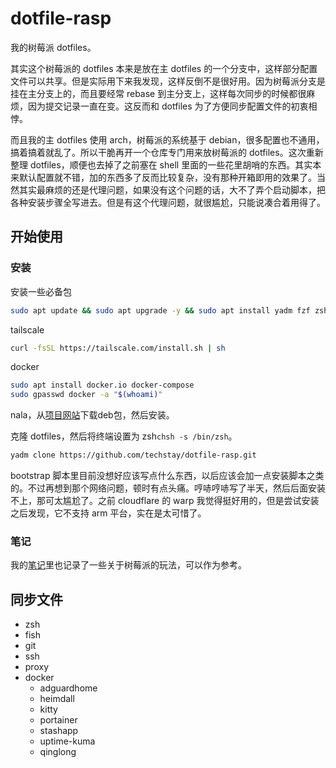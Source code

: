 # dotfile-rasp

我的树莓派 dotfiles。

其实这个树莓派的 dotfiles 本来是放在主 dotfiles 的一个分支中，这样部分配置文件可以共享。但是实际用下来我发现，这样反倒不是很好用。因为树莓派分支是挂在主分支上的，而且要经常 rebase 到主分支上，这样每次同步的时候都很麻烦，因为提交记录一直在变。这反而和 dotfiles 为了方便同步配置文件的初衷相悖。

而且我的主 dotfiles 使用 arch，树莓派的系统基于 debian，很多配置也不通用，搞着搞着就乱了。所以干脆再开一个仓库专门用来放树莓派的 dotfiles。这次重新整理 dotfiles，顺便也去掉了之前塞在 shell 里面的一些花里胡哨的东西。其实本来默认配置就不错，加的东西多了反而比较复杂，没有那种开箱即用的效果了。当然其实最麻烦的还是代理问题，如果没有这个问题的话，大不了弄个启动脚本，把各种安装步骤全写进去。但是有这个代理问题，就很尴尬，只能说凑合着用得了。

## 开始使用

### 安装

安装一些必备包

```sh
sudo apt update && sudo apt upgrade -y && sudo apt install yadm fzf zsh git lua5.4 exa
```

tailscale

```sh
curl -fsSL https://tailscale.com/install.sh | sh
```

docker

```sh
sudo apt install docker.io docker-compose
sudo gpasswd docker -a "$(whoami)"
```

nala，从[项目网站](https://gitlab.com/volian/nala/-/releases)下载deb包，然后安装。

克隆 dotfiles，然后将终端设置为 zsh`chsh -s /bin/zsh`。

```sh
yadm clone https://github.com/techstay/dotfile-rasp.git
```

bootstrap 脚本里目前没想好应该写点什么东西，以后应该会加一点安装脚本之类的。不过再想到那个网络问题，顿时有点头痛。哼哧哼哧写了半天，然后后面安装不上，那可太尴尬了。之前 cloudflare 的 warp 我觉得挺好用的，但是尝试安装之后发现，它不支持 arm 平台，实在是太可惜了。


### 笔记

我的[笔记](https://studynotes.techstay.tech/notes/linux/raspberry.html)里也记录了一些关于树莓派的玩法，可以作为参考。

## 同步文件

- zsh
- fish
- git
- ssh
- proxy
- docker
  - adguardhome
  - heimdall
  - kitty
  - portainer
  - stashapp
  - uptime-kuma
  - qinglong
